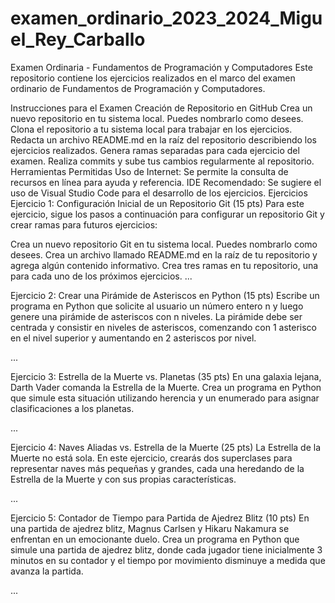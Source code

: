 # examen_ordinario_2023_2024_Miguel_Rey_Carballo

Examen Ordinaria - Fundamentos de Programación y Computadores
Este repositorio contiene los ejercicios realizados en el marco del examen ordinario de Fundamentos de Programación y Computadores.

Instrucciones para el Examen
Creación de Repositorio en GitHub
Crea un nuevo repositorio en tu sistema local. Puedes nombrarlo como desees.
Clona el repositorio a tu sistema local para trabajar en los ejercicios.
Redacta un archivo README.md en la raíz del repositorio describiendo los ejercicios realizados.
Genera ramas separadas para cada ejercicio del examen.
Realiza commits y sube tus cambios regularmente al repositorio.
Herramientas Permitidas
Uso de Internet: Se permite la consulta de recursos en línea para ayuda y referencia.
IDE Recomendado: Se sugiere el uso de Visual Studio Code para el desarrollo de los ejercicios.
Ejercicios
Ejercicio 1: Configuración Inicial de un Repositorio Git (15 pts)
Para este ejercicio, sigue los pasos a continuación para configurar un repositorio Git y crear ramas para futuros ejercicios:

Crea un nuevo repositorio Git en tu sistema local. Puedes nombrarlo como desees.
Crea un archivo llamado README.md en la raíz de tu repositorio y agrega algún contenido informativo.
Crea tres ramas en tu repositorio, una para cada uno de los próximos ejercicios.
...

Ejercicio 2: Crear una Pirámide de Asteriscos en Python (15 pts)
Escribe un programa en Python que solicite al usuario un número entero n y luego genere una pirámide de asteriscos con n niveles. La pirámide debe ser centrada y consistir en niveles de asteriscos, comenzando con 1 asterisco en el nivel superior y aumentando en 2 asteriscos por nivel.

...

Ejercicio 3: Estrella de la Muerte vs. Planetas (35 pts)
En una galaxia lejana, Darth Vader comanda la Estrella de la Muerte. Crea un programa en Python que simule esta situación utilizando herencia y un enumerado para asignar clasificaciones a los planetas.

...

Ejercicio 4: Naves Aliadas vs. Estrella de la Muerte (25 pts)
La Estrella de la Muerte no está sola. En este ejercicio, crearás dos superclases para representar naves más pequeñas y grandes, cada una heredando de la Estrella de la Muerte y con sus propias características.

...

Ejercicio 5: Contador de Tiempo para Partida de Ajedrez Blitz (10 pts)
En una partida de ajedrez blitz, Magnus Carlsen y Hikaru Nakamura se enfrentan en un emocionante duelo. Crea un programa en Python que simule una partida de ajedrez blitz, donde cada jugador tiene inicialmente 3 minutos en su contador y el tiempo por movimiento disminuye a medida que avanza la partida.

...


